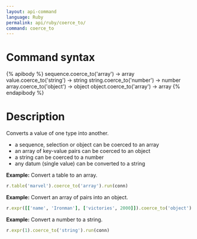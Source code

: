```yaml
---
layout: api-command
language: Ruby
permalink: api/ruby/coerce_to/
command: coerce_to
---
```


# Command syntax #

{% apibody %}
sequence.coerce_to('array') &rarr; array
value.coerce_to('string') &rarr; string
string.coerce_to('number') &rarr; number
array.coerce_to('object') &rarr; object
object.coerce_to('array') &rarr; array
{% endapibody %}

# Description #

Converts a value of one type into another.

* a sequence, selection or object can be coerced to an array
* an array of key-value pairs can be coerced to an object
* a string can be coerced to a number
* any datum (single value) can be converted to a string

__Example:__ Convert a table to an array.

```rb
r.table('marvel').coerce_to('array').run(conn)
```


__Example:__ Convert an array of pairs into an object.

```rb
r.expr([['name', 'Ironman'], ['victories', 2000]]).coerce_to('object').run(conn)
```


__Example:__ Convert a number to a string.

```rb
r.expr(1).coerce_to('string').run(conn)
```

